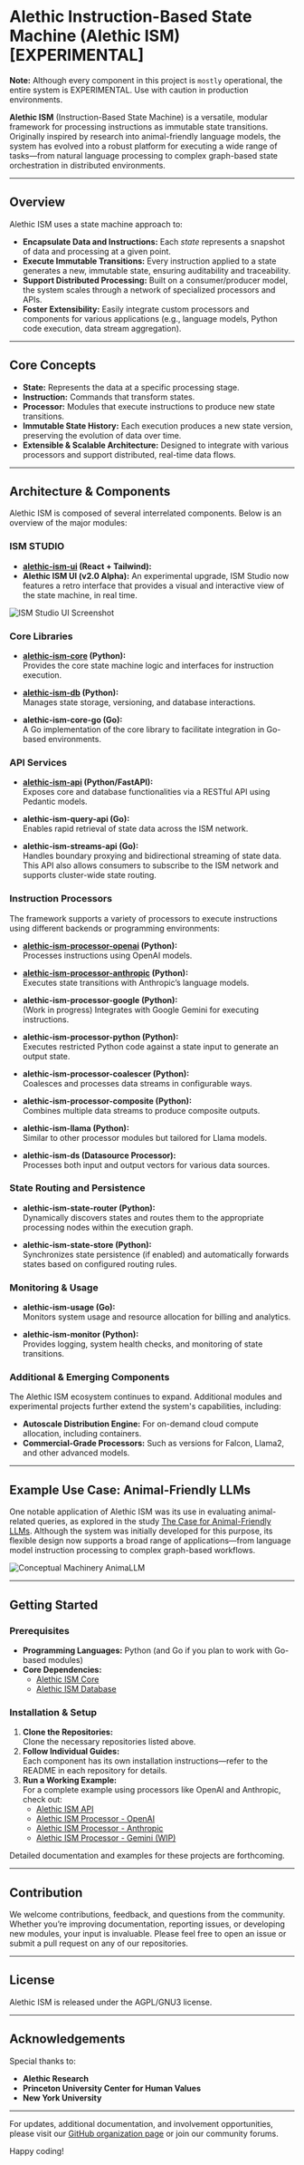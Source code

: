 # Alethic Instruction-Based State Machine (Alethic ISM) [EXPERIMENTAL]

**Note:** Although every component in this project is `mostly` operational, the entire system is EXPERIMENTAL. Use with caution in production environments.

**Alethic ISM** (Instruction-Based State Machine) is a versatile, modular framework for processing instructions as immutable state transitions. Originally inspired by research into animal-friendly language models, the system has evolved into a robust platform for executing a wide range of tasks—from natural language processing to complex graph-based state orchestration in distributed environments.

---

## Overview

Alethic ISM uses a state machine approach to:
- **Encapsulate Data and Instructions:** Each _state_ represents a snapshot of data and processing at a given point.
- **Execute Immutable Transitions:** Every instruction applied to a state generates a new, immutable state, ensuring auditability and traceability.
- **Support Distributed Processing:** Built on a consumer/producer model, the system scales through a network of specialized processors and APIs.
- **Foster Extensibility:** Easily integrate custom processors and components for various applications (e.g., language models, Python code execution, data stream aggregation).

---

## Core Concepts

- **State:** Represents the data at a specific processing stage.
- **Instruction:** Commands that transform states.
- **Processor:** Modules that execute instructions to produce new state transitions.
- **Immutable State History:** Each execution produces a new state version, preserving the evolution of data over time.
- **Extensible & Scalable Architecture:** Designed to integrate with various processors and support distributed, real-time data flows.

---

## Architecture & Components

Alethic ISM is composed of several interrelated components. Below is an overview of the major modules:

### ISM STUDIO
- **[alethic-ism-ui](https://github.com/quantumwake/alethic-ism-ui.git) (React + Tailwind):**
- **Alethic ISM UI (v2.0 Alpha):** An experimental upgrade, ISM Studio now features a retro interface that provides a visual and interactive view of the state machine, in real time.

![ISM Studio UI Screenshot](ism-studio-v2.png)

### Core Libraries
- **[alethic-ism-core](https://github.com/quantumwake/alethic-ism-core.git) (Python):**  
  Provides the core state machine logic and interfaces for instruction execution.

- **[alethic-ism-db](https://github.com/quantumwake/alethic-ism-db.git) (Python):**  
  Manages state storage, versioning, and database interactions.

- **alethic-ism-core-go (Go):**  
  A Go implementation of the core library to facilitate integration in Go-based environments.

### API Services
- **[alethic-ism-api](https://github.com/quantumwake/alethic-ism-api.git) (Python/FastAPI):**  
  Exposes core and database functionalities via a RESTful API using Pedantic models.

- **alethic-ism-query-api (Go):**  
  Enables rapid retrieval of state data across the ISM network.

- **alethic-ism-streams-api (Go):**  
  Handles boundary proxying and bidirectional streaming of state data. This API also allows consumers to subscribe to the ISM network and supports cluster-wide state routing.

### Instruction Processors
The framework supports a variety of processors to execute instructions using different backends or programming environments:
- **[alethic-ism-processor-openai](https://github.com/quantumwake/alethic-ism-processor-openai.git) (Python):**  
  Processes instructions using OpenAI models.

- **[alethic-ism-processor-anthropic](https://github.com/quantumwake/alethic-ism-processor-anthropic.git) (Python):**  
  Executes state transitions with Anthropic’s language models.

- **alethic-ism-processor-google (Python):**  
  (Work in progress) Integrates with Google Gemini for executing instructions.

- **alethic-ism-processor-python (Python):**  
  Executes restricted Python code against a state input to generate an output state.

- **alethic-ism-processor-coalescer (Python):**  
  Coalesces and processes data streams in configurable ways.

- **alethic-ism-processor-composite (Python):**  
  Combines multiple data streams to produce composite outputs.

- **alethic-ism-llama (Python):**  
  Similar to other processor modules but tailored for Llama models.

- **alethic-ism-ds (Datasource Processor):**  
  Processes both input and output vectors for various data sources.

### State Routing and Persistence
- **alethic-ism-state-router (Python):**  
  Dynamically discovers states and routes them to the appropriate processing nodes within the execution graph.

- **alethic-ism-state-store (Python):**  
  Synchronizes state persistence (if enabled) and automatically forwards states based on configured routing rules.

### Monitoring & Usage
- **alethic-ism-usage (Go):**  
  Monitors system usage and resource allocation for billing and analytics.

- **alethic-ism-monitor (Python):**  
  Provides logging, system health checks, and monitoring of state transitions.

### Additional & Emerging Components
The Alethic ISM ecosystem continues to expand. Additional modules and experimental projects further extend the system's capabilities, including:
- **Autoscale Distribution Engine:** For on-demand cloud compute allocation, including containers.
- **Commercial-Grade Processors:** Such as versions for Falcon, Llama2, and other advanced models.

---

## Example Use Case: Animal-Friendly LLMs

One notable application of Alethic ISM was its use in evaluating animal-related queries, as explored in the study [The Case for Animal-Friendly LLMs](docs/Ghose%2C%20Tse%2C%20Rasaee%2C%20Sebo%2C%20Singer.pdf). Although the system was initially developed for this purpose, its flexible design now supports a broad range of applications—from language model instruction processing to complex graph-based workflows.

![Conceptual Machinery AnimaLLM](docs/ConceptualMachineryAnimaLLM_20231223r2.png)

---

## Getting Started

### Prerequisites
- **Programming Languages:** Python (and Go if you plan to work with Go-based modules)
- **Core Dependencies:**  
  - [Alethic ISM Core](https://github.com/quantumwake/alethic-ism-core.git)  
  - [Alethic ISM Database](https://github.com/quantumwake/alethic-ism-db.git)

### Installation & Setup
1. **Clone the Repositories:**  
   Clone the necessary repositories listed above.
2. **Follow Individual Guides:**  
   Each component has its own installation instructions—refer to the README in each repository for details.
3. **Run a Working Example:**  
   For a complete example using processors like OpenAI and Anthropic, check out:
   - [Alethic ISM API](https://github.com/quantumwake/alethic-ism-api.git)
   - [Alethic ISM Processor - OpenAI](https://github.com/quantumwake/alethic-ism-processor-openai.git)
   - [Alethic ISM Processor - Anthropic](https://github.com/quantumwake/alethic-ism-processor-anthropic.git)
   - [Alethic ISM Processor - Gemini (WIP)](https://github.com/quantumwake/alethic-ism-processor-gemini)

Detailed documentation and examples for these projects are forthcoming.

---

## Contribution

We welcome contributions, feedback, and questions from the community. Whether you’re improving documentation, reporting issues, or developing new modules, your input is invaluable. Please feel free to open an issue or submit a pull request on any of our repositories.

---

## License

Alethic ISM is released under the AGPL/GNU3 license.

---

## Acknowledgements

Special thanks to:
- **Alethic Research**
- **Princeton University Center for Human Values**
- **New York University**

---

For updates, additional documentation, and involvement opportunities, please visit our [GitHub organization page](https://github.com/quantumwake/alethic) or join our community forums.

Happy coding!

